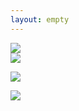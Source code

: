 ```yaml
---
layout: empty
---
```


<div class="general-landing">
<img class="psst" src="/fleurescence-website/assets/images/landing/psst-icon.svg"/>
<div class="d-flex">
<img class="click-here" src="/fleurescence-website/assets/images/landing/click-arrow.svg"/>

<a class="circle" href='/fleurescence-website/packs/'><img class="img-fluid" src="/fleurescence-website/assets/images/landing/circle.svg"/></a>

</div>
<img class="guy" src="/fleurescence-website/assets/images/landing/rufus-pattern.png"/>
</div>
